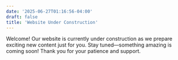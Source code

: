 ```yaml
---
date: '2025-06-27T01:16:56-04:00'
draft: false
title: 'Website Under Construction'
---
```


Welcome! Our website is currently under construction as we prepare exciting new content just for you. Stay tuned—something amazing is coming soon! Thank you for your patience and support.

